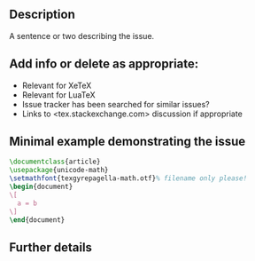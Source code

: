 ## Description
A sentence or two describing the issue.

## Add info or delete as appropriate:

- Relevant for XeTeX
- Relevant for LuaTeX
- Issue tracker has been searched for similar issues?
- Links to <tex.stackexchange.com> discussion if appropriate

## Minimal example demonstrating the issue
```tex
\documentclass{article}
\usepackage{unicode-math}
\setmathfont{texgyrepagella-math.otf}% filename only please!
\begin{document}
\[
  a = b
\]
\end{document}
```

## Further details
